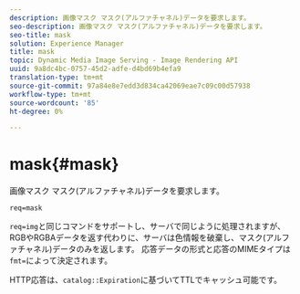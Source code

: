 ```yaml
---
description: 画像マスク マスク(アルファチャネル)データを要求します。
seo-description: 画像マスク マスク(アルファチャネル)データを要求します。
seo-title: mask
solution: Experience Manager
title: mask
topic: Dynamic Media Image Serving - Image Rendering API
uuid: 9a8dc4bc-0757-45d2-adfe-d4bd69b4efa9
translation-type: tm+mt
source-git-commit: 97a84e8e7edd3d834ca42069eae7c09c00d57938
workflow-type: tm+mt
source-wordcount: '85'
ht-degree: 0%

---
```



# mask{#mask}

画像マスク マスク(アルファチャネル)データを要求します。

`req=mask`

`req=img`と同じコマンドをサポートし、サーバで同じように処理されますが、RGBやRGBAデータを返す代わりに、サーバは色情報を破棄し、マスク(アルファチャネル)データのみを返します。 応答データの形式と応答のMIMEタイプは`fmt=`によって決定されます。

HTTP応答は、`catalog::Expiration`に基づいてTTLでキャッシュ可能です。
